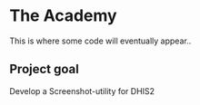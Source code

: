 The Academy
===========

This is where some code will eventually appear..

Project goal
------------

Develop a Screenshot-utility for DHIS2
